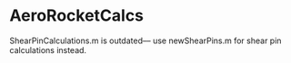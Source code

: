 # AeroRocketCalcs

ShearPinCalculations.m is outdated–– use newShearPins.m for shear pin calculations instead.
